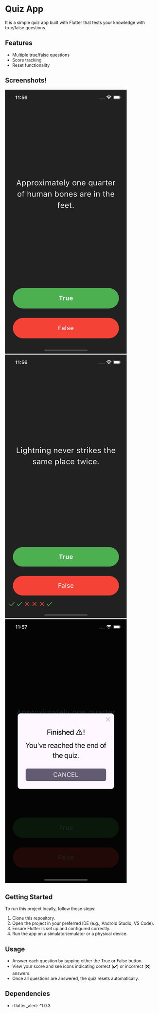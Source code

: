 # Quiz App

It is a simple quiz app built with Flutter that tests your knowledge with true/false questions.

## Features

- Multiple true/false questions
- Score tracking
- Reset functionality

## Screenshots!

<img src="screenshots/screenshot1.png" alt="Screenshot 1" width="400" />
<img src="screenshots/screenshot2.png" alt="Screenshot 1" width="400" />
<img src="screenshots/screenshot3.png" alt="Screenshot 1" width="400" />

## Getting Started

To run this project locally, follow these steps:

1. Clone this repository.
2. Open the project in your preferred IDE (e.g., Android Studio, VS Code).
3. Ensure Flutter is set up and configured correctly.
4. Run the app on a simulator/emulator or a physical device.

## Usage

- Answer each question by tapping either the True or False button.
- View your score and see icons indicating correct (✔️) or incorrect (❌) answers.
- Once all questions are answered, the quiz resets automatically.

## Dependencies

- rflutter_alert: ^1.0.3


